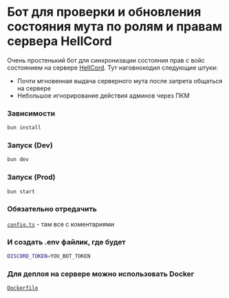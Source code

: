 # Бот для проверки и обновления состояния мута по ролям и правам сервера HellCord

Очень простенький бот для синхронизации состояния прав с войс состоянием на
сервере [HellCord](https://discord.gg/hellcord). Тут наговнокодил следующие
штуки:

- Почти мгновенная выдача серверного мута после запрета общаться на сервере
- Небольшое игнорирование действия админов через ПКМ

### Зависимости

```bash
bun install
```

### Запуск (Dev)

```bash
bun dev
```

### Запуск (Prod)

```bash
bun start
```

### Обязательно отредачить

[`config.ts`](config.ts) - там все с коментариями

### И создать .env файлик, где будет

```sh
DISCORD_TOKEN=YOU_BOT_TOKEN
```

### Для деплоя на сервере можно использовать Docker

[`Dockerfile`](Dockerfile)
